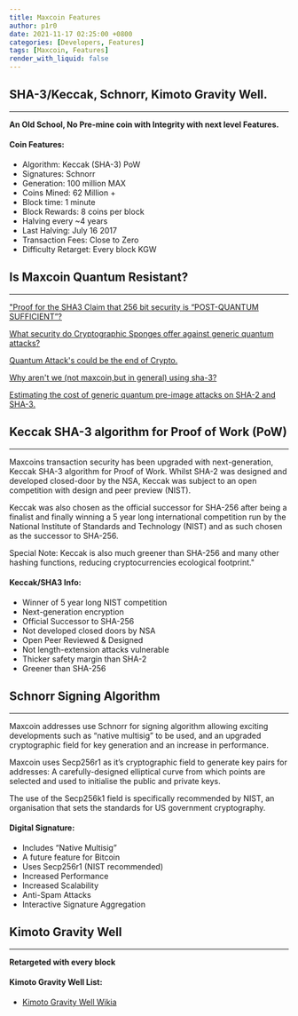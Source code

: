 ```yaml
---
title: Maxcoin Features
author: p1r0
date: 2021-11-17 02:25:00 +0800
categories: [Developers, Features]
tags: [Maxcoin, Features]
render_with_liquid: false
---
```


## SHA-3/Keccak, Schnorr, Kimoto Gravity Well.
---
**An Old School, No Pre-mine coin with Integrity with next level Features.**

#### Coin Features:
  * Algorithm: Keccak (SHA-3) PoW
  * Signatures: Schnorr
  * Generation: 100 million MAX
  * Coins Mined: 62 Million +
  * Block time: 1 minute
  * Block Rewards: 8 coins per block
  * Halving every ~4 years
  * Last Halving: July 16 2017
  * Transaction Fees: Close to Zero
  * Difficulty Retarget: Every block KGW
 
## Is Maxcoin Quantum Resistant?
---
["Proof for the SHA3 Claim that 256 bit security is “POST-QUANTUM SUFFICIENT”?](https://crypto.stackexchange.com/questions/9518/proof-for-the-sha3-claim-that-256-bit-security-is-post-quantum-sufficient)

[What security do Cryptographic Sponges offer against generic quantum attacks?](https://crypto.stackexchange.com/questions/419/what-security-do-cryptographic-sponges-offer-against-generic-quantum-attacks)

[Quantum Attack's could be the end of Crypto.](https://medium.com/@listings_44542/quantum-attacks-could-be-the-end-for-crypto-b558beb2a8c4)

[Why aren't we (not maxcoin,but in general) using sha-3?](https://www.csoonline.com/article/3256088/hacking/why-arent-we-using-sha3.html)

[Estimating the cost of generic quantum pre-image attacks on SHA-2 and SHA-3.](https://eprint.iacr.org/2016/992)

## Keccak SHA-3 algorithm for Proof of Work (PoW)
---
Maxcoins transaction security has been upgraded with next-generation, Keccak SHA-3 algorithm for Proof of Work. 
Whilst SHA-2 was designed and developed closed-door by the NSA, Keccak was subject to an open competition with design and peer preview (NIST).

Keccak was also chosen as the official successor for SHA-256 after being a finalist and finally winning a 5 year long international competition run by the National Institute of Standards and Technology (NIST) and as such chosen as the successor to SHA-256.

Special Note: Keccak is also much greener than SHA-256 and many other hashing functions, reducing cryptocurrencies ecological footprint."

#### Keccak/SHA3 Info:
  * Winner of 5 year long NIST competition
  * Next-generation encryption
  * Official Successor to SHA-256
  * Not developed closed doors by NSA
  * Open Peer Reviewed & Designed
  * Not length-extension attacks vulnerable
  * Thicker safety margin than SHA-2
  * Greener than SHA-256

## Schnorr Signing Algorithm
---
Maxcoin addresses use Schnorr for signing algorithm allowing exciting developments such as “native multisig” to be used, and an upgraded cryptographic field for key generation and an increase in performance.

Maxcoin uses Secp256r1 as it’s cryptographic field to generate key pairs for addresses: A carefully-designed elliptical curve from which points are selected and used to initialise the public and private keys. 

The use of the Secp256k1 field is specifically recommended by NIST, an organisation that sets the standards for US government cryptography.

#### Digital Signature:
  * Includes “Native Multisig”
  * A future feature for Bitcoin
  * Uses Secp256r1 (NIST recommended)
  * Increased Performance
  * Increased Scalability
  * Anti-Spam Attacks
  * Interactive Signature Aggregation

## Kimoto Gravity Well
---
**Retargeted with every block**

#### Kimoto Gravity Well List:

* [Kimoto Gravity Well Wikia](http://cryptocurrency.wikia.com/wiki/Kimoto_Gravity_Well)
